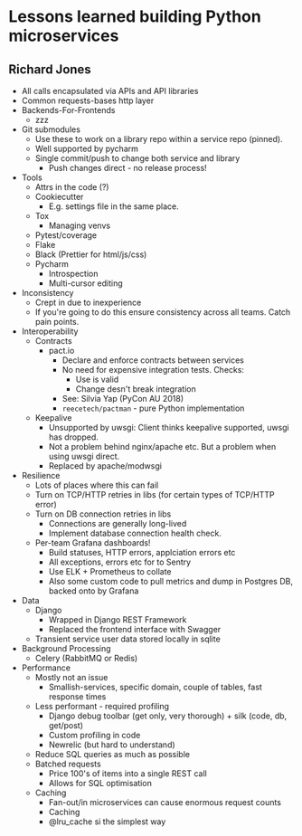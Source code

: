# Lessons learned building Python microservices
## Richard Jones

* All calls encapsulated via APIs and API libraries
* Common requests-bases http layer
* Backends-For-Frontends
    * zzz
* Git submodules
    * Use these to work on a library repo within a service repo (pinned).
    * Well supported by pycharm
    * Single commit/push to change both service and library
        * Push changes direct - no release process!
* Tools
    * Attrs in the code (?)
    * Cookiecutter
        * E.g. settings file in the same place.
    * Tox
        * Managing venvs
    * Pytest/coverage
    * Flake
    * Black (Prettier for html/js/css)
    * Pycharm
        * Introspection
        * Multi-cursor editing
* Inconsistency
    * Crept in due to inexperience
    * If you're going to do this ensure consistency across all teams. Catch pain points.
* Interoperability
    * Contracts
        * pact.io
            * Declare and enforce contracts between services
            * No need for expensive integration tests. Checks:
                * Use is valid
                * Change desn't break integration
            * See: Silvia Yap (PyCon AU 2018)
            * `reecetech/pactman` - pure Python implementation
    * Keepalive
        * Unsupported by uwsgi: Client thinks keepalive supported, uwsgi has dropped.
        * Not a problem behind nginx/apache etc. But a problem when using uwsgi direct.
        * Replaced by apache/modwsgi
* Resilience
    * Lots of places where this can fail
    * Turn on TCP/HTTP retries in libs (for certain types of TCP/HTTP error)
    * Turn on DB connection retries in libs
        * Connections are generally long-lived
        * Implement database connection health check.
    * Per-team Grafana dashboards!
        * Build statuses, HTTP errors, applciation errors etc
        * All exceptions, errors etc for to Sentry
        * Use ELK + Prometheus to collate 
        * Also some custom code to pull metrics and dump in Postgres DB, backed onto by Grafana
* Data
    * Django
        * Wrapped in Django REST Framework
        * Replaced the frontend interface with Swagger
    * Transient service user data stored locally in sqlite
* Background Processing
    * Celery (RabbitMQ or Redis)
* Performance
    * Mostly not an issue
        * Smallish-services, specific domain, couple of tables, fast response times
    * Less performant - required profiling
        * Django debug toolbar (get only, very thorough) + silk (code, db, get/post)
        * Custom profiling in code
        * Newrelic (but hard to understand)
    * Reduce SQL queries as much as possible
    * Batched requests
        * Price 100's of items into a single REST call
        * Allows for SQL optimisation
    * Caching
        * Fan-out/in microservices can cause enormous request counts
        * Caching 
        * @lru_cache si the simplest way
